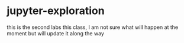 # jupyter-exploration

this is the second labs this class, I am not sure what will happen at the moment but will update it along the way
